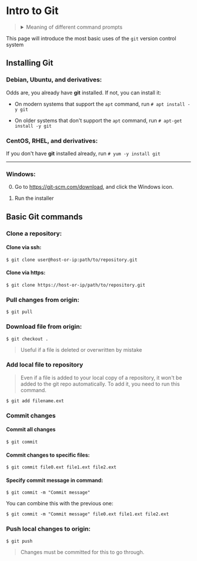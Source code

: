 # Intro to Git

> <details>
> <summary>Meaning of different command prompts</summary>
> Unix/Linux: <code>$</code>: can be run as normal user<br>
> Unix/Linux: <code>#</code>: must be run as root (or with <code>sudo</code>)<br>
> Windows: <code>></code>: Command Prompt or PowerShell<br>
> Windows: <code>PS></code>: PowerShell only<br>
> Unix/Linux and Windows: <code>$/></code>,<code>#/></code>: Works in Windows and Unix/Linux.
> </details>

This page will introduce the most basic uses of the `git` version control system

## Installing Git

### Debian, Ubuntu, and derivatives:

Odds are, you already have **git** installed. If not, you can install it:

* On modern systems that support the `apt` command, run `# apt install -y git`

* On older systems that don't support the `apt` command, run `# apt-get install -y git`

### CentOS, RHEL, and derivatives:

If you don't have **git** installed already, run `# yum -y install git`

---

### Windows:

0. Go to https://git-scm.com/download, and click the Windows icon.

1. Run the installer

## Basic Git commands

### Clone a repository:

#### Clone via ssh:

`$ git clone user@host-or-ip:path/to/repository.git`

#### Clone via https:

`$ git clone https://host-or-ip/path/to/repository.git`

### Pull changes from origin:

`$ git pull`

### Download file from origin:

`$ git checkout .`

> Useful if a file is deleted or overwritten by mistake

### Add local file to repository

> Even if a file is added to your local copy of a repository, it won't be added to the git repo automatically. To add it, you need to run this command.

`$ git add filename.ext`

### Commit changes

#### Commit all changes

`$ git commit`

#### Commit changes to specific files:

`$ git commit file0.ext file1.ext file2.ext`

#### Specify commit message in command:

`$ git commit -m "Commit message"`

You can combine this with the previous one:

`$ git commit -m "Commit message" file0.ext file1.ext file2.ext`

### Push local changes to origin:

`$ git push`

> Changes must be committed for this to go through.
